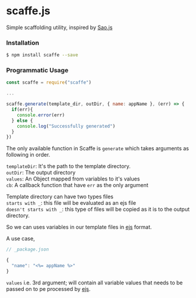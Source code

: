 # scaffe.js
Simple scaffolding utility, inspired by [Sao.js](https://github.com/saojs/sao)

### Installation
```bash
$ npm install scaffe --save
```

### Programmatic Usage

```js
const scaffe = require("scaffe")

...

scaffe.generate(template_dir, outDir, { name: appName }, (err) => {
  if(err){
    console.error(err)
  } else {
    console.log("Successfully generated")
  }
})
```

The only available function in Scaffe is `generate` which takes arguments as
following in order.

`templateDir`: It's the path to the template directory. <br>
`outDir`: The output directory <br>
`values`: An Object mapped from variables to it's values <br>
`cb`: A callback function that have `err` as the only argument <br>

Template directory can have two types files <br>
`starts with _`: this file will be evaluated as an ejs file <br>
`doesn't starts with _`: this type of files will be copied as it is to the output directory.

So we can uses variables in our template files in [ejs](https://ejs.co/) format.

A use case,
```javascript
// _package.json

{
  "name": "<%= appName %>"
}
```

`values` i.e. 3rd argument; will contain all variable values that
needs to be passed on to pe processed by [ejs](https://ejs.co/).

